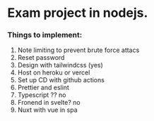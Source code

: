 # Exam project in nodejs.


### Things to implement:
1. Note limiting to prevent brute force attacs
2. Reset password 
3. Design with tailwindcss (yes)
4. Host on heroku or vercel
5. Set up CD with github actions
6. Prettier and eslint
7. Typescript ?? no 
8. Fronend in svelte? no
9. Nuxt with vue in spa



